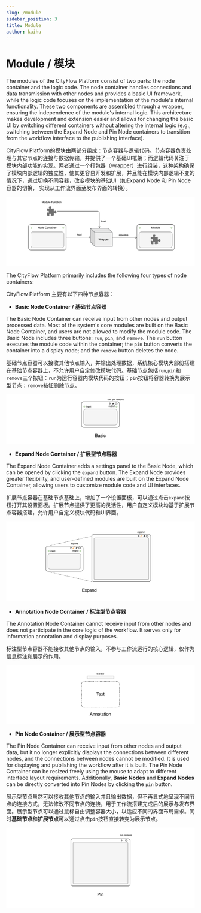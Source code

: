 ```yaml
---
slug: /module
sidebar_position: 3
title: Module
author: kaihu
---
```



# Module / 模块

The modules of the CityFlow Platform consist of two parts: the node container and the logic code. The node container handles connections and data transmission with other nodes and provides a basic UI framework, while the logic code focuses on the implementation of the module's internal functionality. These two components are assembled through a wrapper, ensuring the independence of the module's internal logic. This architecture makes development and extension easier and allows for changing the basic UI by switching different containers without altering the internal logic (e.g., switching between the Expand Node and Pin Node containers to transition from the workflow interface to the publishing interface).

CityFlow Platform的模块由两部分组成：节点容器与逻辑代码。节点容器负责处理与其它节点的连接与数据传输，并提供了一个基础UI框架；而逻辑代码关注于模块内部功能的实现。两者通过一个打包器（wrapper）进行组装，这种架构确保了模块内部逻辑的独立性，使其更容易开发和扩展，并且能在模块内部逻辑不变的情况下，通过切换不同容器，改变模块的基础UI（如Expand Node 和 Pin Node容器的切换， 实现从工作流界面至发布界面的转换）。

![wrap process](assets/wrapper.png)

The CityFlow Platform primarily includes the following four types of node containers:

CityFlow Platform 主要有以下四种节点容器：

- **Basic Node Container / 基础节点容器**

The Basic Node Container can receive input from other nodes and output processed data. Most of the system's core modules are built on the Basic Node Container, and users are not allowed to modify the module code. The Basic Node includes three buttons: `run`, `pin`, and `remove`. The `run` button executes the module code within the container; the `pin` button converts the container into a display node; and the `remove` button deletes the node.

基础节点容器可以接收其他节点输入，并输出处理数据，系统核心模块大部份搭建在基础节点容器上，不允许用户自定修改模块代码。基础节点包括`run`,`pin`和`remove`三个按钮：`run`为运行容器内模块代码的按钮；`pin`按钮将容器转换为展示型节点；`remove`按钮删除节点。

![basic](assets/basic.png)


- **Expand Node Container / 扩展型节点容器**

The Expand Node Container adds a settings panel to the Basic Node, which can be opened by clicking the `expand` button. The Expand Node provides greater flexibility, and user-defined modules are built on the Expand Node Container, allowing users to customize module code and UI interfaces.

扩展节点容器在基础节点基础上，增加了一个设置面板，可以通过点击`expand`按钮打开其设置面板。扩展节点提供了更高的灵活性，用户自定义模块均基于扩展节点容器搭建，允许用户自定义模块代码和UI界面。

![expand](assets/expand.png)

- **Annotation Node Container / 标注型节点容器**

The Annotation Node Container cannot receive input from other nodes and does not participate in the core logic of the workflow. It serves only for information annotation and display purposes.

标注型节点容器不能接收其他节点的输入，不参与工作流运行的核心逻辑，仅作为信息标注和展示的作用。

![annotation](assets/annotation.png)

- **Pin Node Container / 展示型节点容器**

The Pin Node Container can receive input from other nodes and output data, but it no longer explicitly displays the connections between different nodes, and the connections between nodes cannot be modified. It is used for displaying and publishing the workflow after it is built. The Pin Node Container can be resized freely using the mouse to adapt to different interface layout requirements. Additionally, **Basic Nodes** and **Expand Nodes** can be directly converted into Pin Nodes by clicking the `pin` button.

展示型节点虽然可以接收其他节点的输入并且输出数据，但不再显式地呈现不同节点的连接方式，无法修改不同节点的连接，用于工作流搭建完成后的展示与发布界面。展示型节点可以通过鼠标自由调整容器大小，以适应不同的界面布局需求。同时**基础节点**和**扩展节点**可以通过点击`pin`按钮直接转变为展示节点。

![pin](assets/pin.png)
